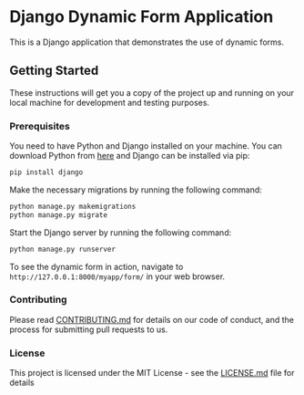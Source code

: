# Django Dynamic Form Application

This is a Django application that demonstrates the use of dynamic forms.

## Getting Started

These instructions will get you a copy of the project up and running on your local machine for development and testing purposes.

### Prerequisites

You need to have Python and Django installed on your machine. You can download Python from [here](https://www.python.org/downloads/) and Django can be installed via pip:

```bash
pip install django
```

Make the necessary migrations by running the following command:

```bash
python manage.py makemigrations
python manage.py migrate
```

Start the Django server by running the following command:

```bash
python manage.py runserver
```

To see the dynamic form in action, navigate to `http://127.0.0.1:8000/myapp/form/` in your web browser.

### Contributing

Please read [CONTRIBUTING.md](CONTRIBUTING.md) for details on our code of conduct, and the process for submitting pull requests to us.

### License

This project is licensed under the MIT License - see the [LICENSE.md](LICENSE.md) file for details

```

```
